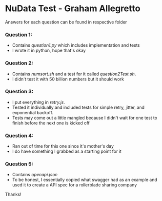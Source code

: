 # NuData Test - Graham Allegretto
Answers for each question can be found in respective folder

### Question 1:
* Contains _question1.py_ which includes implementation and tests
* I wrote it in python, hope that's okay

### Question 2:
* Contains _numsort.sh_ and a test for it called _question2Test.sh_. 
* I didn't test it with 50 billion numbers but it should work

### Question 3:
* I put everything in _retry.js_. 
* Tested it individually and included tests for simple retry, jitter, and exponential backoff.
* Tests may come out a little mangled because I didn't wait for one test to finish before the next one is kicked off

### Question 4:
* Ran out of time for this one since it's mother's day
* I do have something I grabbed as a starting point for it

### Question 5:
* Contains _openapi.json_
* To be honest, I essentially copied what swagger had as an example and used it to create a API spec for a rollerblade sharing company

Thanks!
